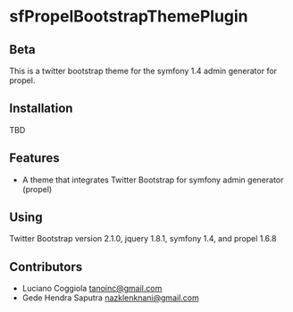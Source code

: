 # sfPropelBootstrapThemePlugin

## Beta
This is a twitter bootstrap theme for the symfony 1.4 admin generator for propel.

## Installation
TBD

## Features
* A theme that integrates Twitter Bootstrap for symfony admin generator (propel)

## Using
Twitter Bootstrap version 2.1.0, jquery 1.8.1, symfony 1.4, and propel 1.6.8

## Contributors
* Luciano Coggiola <tanoinc@gmail.com>
* Gede Hendra Saputra <nazklenknani@gmail.com>

